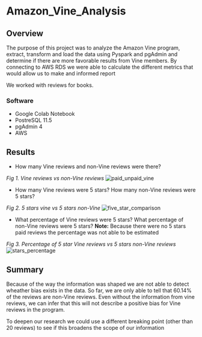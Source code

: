 # Amazon_Vine_Analysis

## Overview
The purpose of this project was to analyze the Amazon Vine program, extract, transform and load the data using Pyspark and pgAdmin and determine if there are more favorable results from Vine members.
By connecting to AWS RDS we were able to calculate the different metrics that would allow us to make and informed report

We worked with reviews for books.

### Software
- Google Colab Notebook
- PostreSQL 11.5
- pgAdmin 4
- AWS

## Results
- How many Vine reviews and non-Vine reviews were there?

*Fig 1. Vine reviews vs non-Vine reviews*
![paid_unpaid_vine](https://user-images.githubusercontent.com/22451540/165871377-e548dfe6-7788-44d4-b1bb-36919b22ed36.PNG)


- How many Vine reviews were 5 stars? How many non-Vine reviews were 5 stars?

*Fig 2. 5 stars vine vs 5 stars non-Vine*
![five_star_comparison](https://user-images.githubusercontent.com/22451540/165871458-1d023480-3d81-4748-9a6f-7442622441cc.PNG)


- What percentage of Vine reviews were 5 stars? What percentage of non-Vine reviews were 5 stars?
**Note:** Because there were no 5 stars paid reviews the percentage was not able to be estimated

*Fig 3. Percentage of 5 star Vine reviews vs 5 stars non-Vine reviews*
![stars_percentage](https://user-images.githubusercontent.com/22451540/165871583-9e168fe5-31c8-4809-8fdc-504a80be99a7.PNG)


## Summary
Because of the way the information was shaped we are not able to detect wheather bias exists in the data. So far, we are only able to tell that 60.14% of the reviews are non-Vine reviews. Even without the information from vine reviews, we can infer that this will not describe a positive bias for Vine reviews in the program. 

To deepen our research we could use a different breaking point (other than 20 reviews) to see if this broadens the scope of our information

